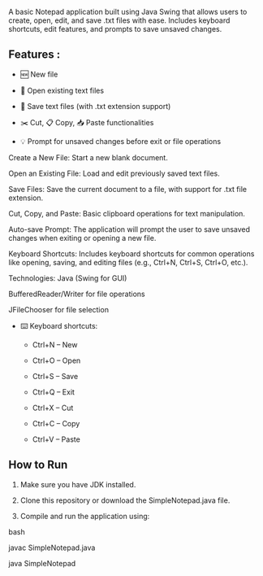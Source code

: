  A basic Notepad application built using Java Swing that allows users to create, open, edit, and save .txt files with ease. Includes keyboard shortcuts, edit features, and prompts to save unsaved changes.



## Features  : 

- 🆕 New file

- 📂 Open existing text files

- 💾 Save text files (with .txt extension support)

- ✂️ Cut, 📋 Copy, 📥 Paste functionalities

- 💡 Prompt for unsaved changes before exit or file operations


Create a New File: Start a new blank document.

Open an Existing File: Load and edit previously saved text files.

Save Files: Save the current document to a file, with support for .txt file extension.

Cut, Copy, and Paste: Basic clipboard operations for text manipulation.

Auto-save Prompt: The application will prompt the user to save unsaved changes when exiting or opening a new file.

Keyboard Shortcuts: Includes keyboard shortcuts for common operations like opening, saving, and editing files (e.g., Ctrl+N, Ctrl+S, Ctrl+O, etc.).

Technologies:
Java (Swing for GUI)

BufferedReader/Writer for file operations

JFileChooser for file selection 


- ⌨️ Keyboard shortcuts:

  - Ctrl+N – New

  - Ctrl+O – Open

  - Ctrl+S – Save

  - Ctrl+Q – Exit

  - Ctrl+X – Cut

  - Ctrl+C – Copy

  - Ctrl+V – Paste



## How to Run


1. Make sure you have JDK installed.

2. Clone this repository or download the SimpleNotepad.java file.

3. Compile and run the application using:



bash

javac SimpleNotepad.java

java SimpleNotepad
